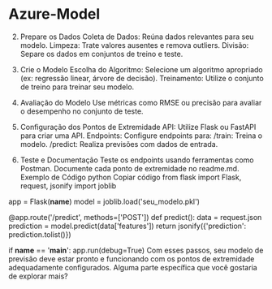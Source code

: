 # Azure-Model

2. Prepare os Dados
Coleta de Dados: Reúna dados relevantes para seu modelo.
Limpeza: Trate valores ausentes e remova outliers.
Divisão: Separe os dados em conjuntos de treino e teste.

3. Crie o Modelo
Escolha do Algoritmo: Selecione um algoritmo apropriado (ex: regressão linear, árvore de decisão).
Treinamento: Utilize o conjunto de treino para treinar seu modelo.

4. Avaliação do Modelo
Use métricas como RMSE ou precisão para avaliar o desempenho no conjunto de teste.

5. Configuração dos Pontos de Extremidade
API: Utilize Flask ou FastAPI para criar uma API.
Endpoints: Configure endpoints para:
/train: Treina o modelo.
/predict: Realiza previsões com dados de entrada.

6. Teste e Documentação
Teste os endpoints usando ferramentas como Postman.
Documente cada ponto de extremidade no readme.md.
Exemplo de Código
python
Copiar código
from flask import Flask, request, jsonify
import joblib

app = Flask(__name__)
model = joblib.load('seu_modelo.pkl')

@app.route('/predict', methods=['POST'])
def predict():
    data = request.json
    prediction = model.predict(data['features'])
    return jsonify({'prediction': prediction.tolist()})

if __name__ == '__main__':
    app.run(debug=True)
Com esses passos, seu modelo de previsão deve estar pronto e funcionando com os pontos de extremidade adequadamente configurados. Alguma parte específica que você gostaria de explorar mais?

